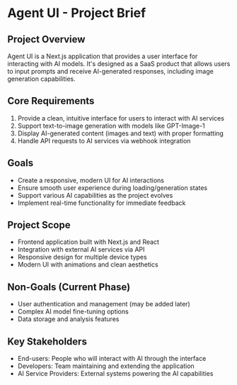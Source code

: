 # Agent UI - Project Brief

## Project Overview

Agent UI is a Next.js application that provides a user interface for interacting with AI models. It's designed as a SaaS product that allows users to input prompts and receive AI-generated responses, including image generation capabilities.

## Core Requirements

1. Provide a clean, intuitive interface for users to interact with AI services
2. Support text-to-image generation with models like GPT-Image-1
3. Display AI-generated content (images and text) with proper formatting
4. Handle API requests to AI services via webhook integration

## Goals

- Create a responsive, modern UI for AI interactions
- Ensure smooth user experience during loading/generation states
- Support various AI capabilities as the project evolves
- Implement real-time functionality for immediate feedback

## Project Scope

- Frontend application built with Next.js and React
- Integration with external AI services via API
- Responsive design for multiple device types
- Modern UI with animations and clean aesthetics

## Non-Goals (Current Phase)

- User authentication and management (may be added later)
- Complex AI model fine-tuning options
- Data storage and analysis features

## Key Stakeholders

- End-users: People who will interact with AI through the interface
- Developers: Team maintaining and extending the application
- AI Service Providers: External systems powering the AI capabilities

